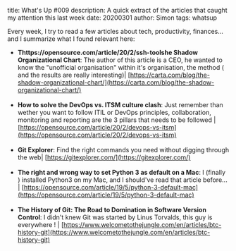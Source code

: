 title: What's Up #009
description: A quick extract of the articles that caught my attention this last week
date: 20200301
author: Simon
tags: whatsup

Every week, I try to read a few articles about tech, productivity, finances... and I summarize what I found relevant here:

* __Thttps://opensource.com/article/20/2/ssh-toolshe Shadow Organizational Chart__: The author of this article is a CEO, he wanted to know the "unofficial organisation" within it's organisation, the method ( and the results are really interesting)| [https://carta.com/blog/the-shadow-organizational-chart/](https://carta.com/blog/the-shadow-organizational-chart/)
<br></br>
* __How to solve the DevOps vs. ITSM culture clash__: Just remember than wether you want to follow ITIL or DevOps principles, collaboration, monitoring and reporting are the 3 pillars that needs to be followed | [https://opensource.com/article/20/2/devops-vs-itsm](https://opensource.com/article/20/2/devops-vs-itsm)
<br></br>
* __Git Explorer__: Find the right commands you need without digging through the web| [https://gitexplorer.com/](https://gitexplorer.com/)
<br></br>
* __The right and wrong way to set Python 3 as default on a Mac__: I (finally ) installed Python3 on my Mac, and I should've read that article before... | [https://opensource.com/article/19/5/python-3-default-mac](https://opensource.com/article/19/5/python-3-default-mac)
<br></br>
* __The History of Git: The Road to Domination in Software Version Control__: I didn't knew Git was started by Linus Torvalds, this guy is everywhere ! | [https://www.welcometothejungle.com/en/articles/btc-history-git](https://www.welcometothejungle.com/en/articles/btc-history-git)
